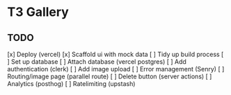 # T3 Gallery

## TODO 

[x] Deploy (vercel)
[x] Scaffold ui with mock data
[ ] Tidy up build process
[ ] Set up database 
[ ] Attach database (vercel postgres)
[ ] Add authentication (clerk)
[ ] Add image upload 
[ ] Error management (Senry)
[ ] Routing/image page (parallel route)
[ ] Delete button (server actions)
[ ] Analytics (posthog)
[ ] Ratelimiting (upstash)